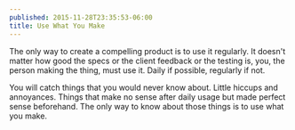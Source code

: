 ```yaml
---
published: 2015-11-28T23:35:53-06:00
title: Use What You Make
---
```

The only way to create a compelling product is to use it regularly. It doesn't matter how good the specs or the client feedback or the testing is, you, the person making the thing, must use it. Daily if possible, regularly if not.

You will catch things that you would never know about. Little hiccups and annoyances. Things that make no sense after daily usage but made perfect sense beforehand. The only way to know about those things is to use what you make.